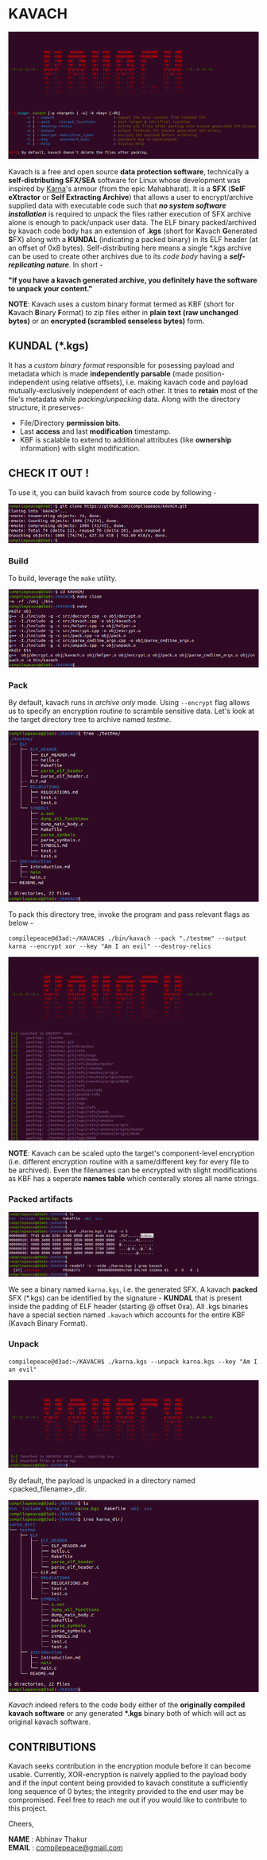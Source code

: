 # KAVACH
![help](./images/help.png)

Kavach is a free and open source **data protection software**, technically a **self-distributing SFX/SEA** software for Linux whose development was inspired by [Karna]'s armour (from the epic Mahabharat). It is a **SFX** (**SelF eXtractor** or **Self Extracting Archive**) that allows a user to encrypt/archive supplied data with executable code such that ***no system software installation*** is required to unpack the files rather execution of SFX archive alone is enough to pack/unpack user data. The ELF binary packed/archived by kavach code body has an extension of **.kgs** (short for **K**avach **G**enerated **S**FX) along with a **KUNDAL** (indicating a packed binary) in its ELF header (at an offset of 0x8 bytes). Self-distributing here means a single *.kgs archive can be used to create other archives due to its *code body* having a ***self-replicating nature***. In short -

**"If you have a kavach generated archive, you definitely have the software to unpack your content."**

 **NOTE**: Kavach uses a custom binary format termed as KBF (short for **K**avach **B**inary **F**ormat) to zip files either in **plain text (raw unchanged bytes)** or an **encrypted (scrambled senseless bytes)** form.


## KUNDAL (*.kgs)
It has a *custom binary format* responsible for posessing payload and metadata which is made **independently parsable** (made position-independent using relative offsets), i.e. making kavach code and payload mutually-exclusively independent of each other. It tries to **retain** most of the file's metadata while *packing/unpacking* data. Along with the directory structure, it preserves-
* File/Directory **permission bits**.
* Last **access** and last **modification** timestamp.
* KBF is scalable to extend to additional attributes (like **ownership** information) with slight modification.



## CHECK IT OUT !
To use it, you can build kavach from source code by following -

![git_clone](./images/git_clone.png)

### Build
To build, leverage the `make` utility.

![build](./images/build.png)

### Pack
By default, kavach runs in *archive only* mode. Using `--encrypt` flag allows us to specify an encryption routine to scramble sensitive data. Let's look at the target directory tree to archive named *testme*.

![target](./images/target.png)

To pack this directory tree, invoke the program and pass relevant flags as below - 
```
compilepeace@d3ad:~/KAVACH$ ./bin/kavach --pack "./testme" --output karna --encrypt xor --key "Am I an evil" --destroy-relics
```

![pack](./images/pack.png)

**NOTE**: Kavach can be scaled upto the target's component-level encryption (i.e. different encryption routine with a same/different key for every file to be archived). Even the filenames can be encrypted with slight modifications as KBF has a seperate **names table** which centerally stores all name strings.

### Packed artifacts

![metadata](./images/metadata.png)

We see a binary named `karna.kgs`, i.e. the generated SFX. A kavach **packed** SFX (\*.kgs) can be identified by the signature - **KUNDAL** that is present inside the padding of ELF header (starting @ offset 0xa). All .kgs binaries have a special section named `.kavach` which accounts for the entire KBF (Kavach Binary Format).


### Unpack
```
compilepeace@d3ad:~/KAVACH$ ./karna.kgs --unpack karna.kgs --key "Am I an evil"
```

![unpack](./images/unpack.png)

By default, the payload is unpacked in a directory named \<packed_filename\>_dir.

![unpack_dir](./images/unpack_dir.png)


*Kavach* indeed refers to the code body either of the **originally compiled kavach software** or any generated **\*.kgs** binary both of which will act as original kavach software.

## CONTRIBUTIONS
Kavach seeks contribution in the encryption module before it can become usable. Currently, XOR-encryption is naively applied to the payload body and if the input content being provided to kavach constitute a sufficiently long sequence of 0 bytes; the integrity provided to the end user may be compromised. Feel free to reach me out if you would like to contribute to this project.

Cheers,
<br>

[Karna]: https://en.wikipedia.org/wiki/Karna


**NAME**  : Abhinav Thakur <br>
**EMAIL** : compilepeace@gmail.com  
